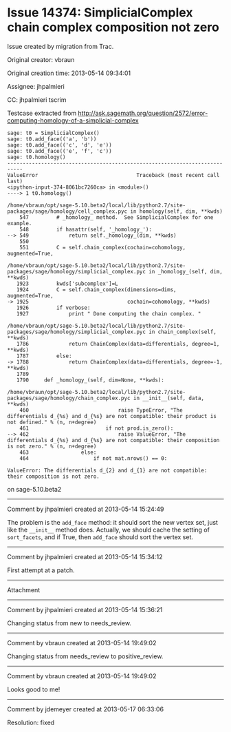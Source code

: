 # Issue 14374: SimplicialComplex chain complex composition not zero

Issue created by migration from Trac.

Original creator: vbraun

Original creation time: 2013-05-14 09:34:01

Assignee: jhpalmieri

CC:  jhpalmieri tscrim

Testcase extracted from http://ask.sagemath.org/question/2572/error-computing-homology-of-a-simplicial-complex

```
sage: t0 = SimplicialComplex()
sage: t0.add_face(('a', 'b'))
sage: t0.add_face(('c', 'd', 'e'))
sage: t0.add_face(('e', 'f', 'c'))
sage: t0.homology()
---------------------------------------------------------------------------
ValueError                                Traceback (most recent call last)
<ipython-input-374-8061bc7260ca> in <module>()
----> 1 t0.homology()

/home/vbraun/opt/sage-5.10.beta2/local/lib/python2.7/site-packages/sage/homology/cell_complex.pyc in homology(self, dim, **kwds)
    547         # _homology_ method.  See SimplicialComplex for one example.
    548         if hasattr(self, '_homology_'):
--> 549             return self._homology_(dim, **kwds)
    550 
    551         C = self.chain_complex(cochain=cohomology, augmented=True,

/home/vbraun/opt/sage-5.10.beta2/local/lib/python2.7/site-packages/sage/homology/simplicial_complex.pyc in _homology_(self, dim, **kwds)
   1923         kwds['subcomplex']=L
   1924         C = self.chain_complex(dimensions=dims, augmented=True,
-> 1925                                cochain=cohomology, **kwds)
   1926         if verbose:
   1927             print " Done computing the chain complex. "

/home/vbraun/opt/sage-5.10.beta2/local/lib/python2.7/site-packages/sage/homology/simplicial_complex.pyc in chain_complex(self, **kwds)
   1786             return ChainComplex(data=differentials, degree=1, **kwds)
   1787         else:
-> 1788             return ChainComplex(data=differentials, degree=-1, **kwds)
   1789 
   1790     def _homology_(self, dim=None, **kwds):

/home/vbraun/opt/sage-5.10.beta2/local/lib/python2.7/site-packages/sage/homology/chain_complex.pyc in __init__(self, data, **kwds)
    460                             raise TypeError, "The differentials d_{%s} and d_{%s} are not compatible: their product is not defined." % (n, n+degree)
    461                         if not prod.is_zero():
--> 462                             raise ValueError, "The differentials d_{%s} and d_{%s} are not compatible: their composition is not zero." % (n, n+degree)
    463                 else:
    464                     if not mat.nrows() == 0:

ValueError: The differentials d_{2} and d_{1} are not compatible: their composition is not zero.
```

on sage-5.10.beta2


---

Comment by jhpalmieri created at 2013-05-14 15:24:49

The problem is the `add_face` method: it should sort the new vertex set, just like the `__init__` method does. Actually, we should cache the setting of `sort_facets`, and if True, then `add_face` should sort the vertex set.


---

Comment by jhpalmieri created at 2013-05-14 15:34:12

First attempt at a patch.


---

Attachment


---

Comment by jhpalmieri created at 2013-05-14 15:36:21

Changing status from new to needs_review.


---

Comment by vbraun created at 2013-05-14 19:49:02

Changing status from needs_review to positive_review.


---

Comment by vbraun created at 2013-05-14 19:49:02

Looks good to me!


---

Comment by jdemeyer created at 2013-05-17 06:33:06

Resolution: fixed
